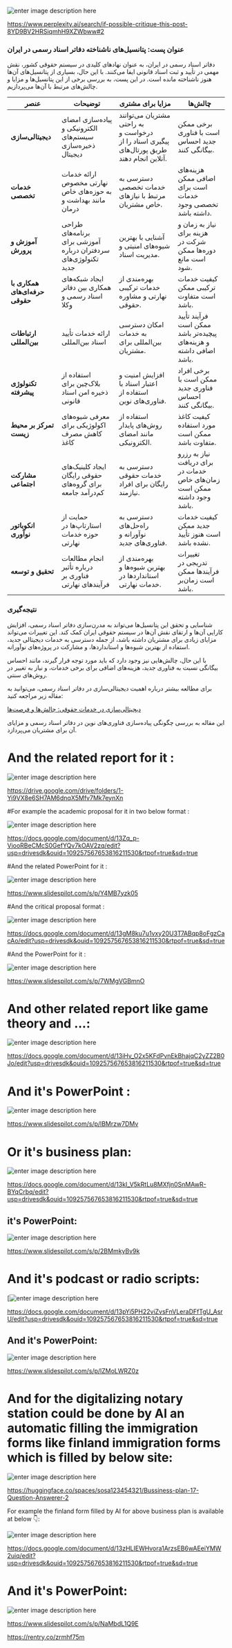 ![enter image description here](https://i.sstatic.net/E49BIoIZ.png)

https://www.perplexity.ai/search/if-possible-critique-this-post-8YD9BV2HRSiqmhH9XZWbww#2

### عنوان پست: پتانسیل‌های ناشناخته دفاتر اسناد رسمی در ایران

دفاتر اسناد رسمی در ایران، به عنوان نهادهای کلیدی در سیستم حقوقی کشور، نقش مهمی در تأیید و ثبت اسناد قانونی ایفا می‌کنند. با این حال، بسیاری از پتانسیل‌های آن‌ها هنوز ناشناخته مانده است. در این پست، به بررسی برخی از این پتانسیل‌ها و مزایا و چالش‌های مرتبط با آن‌ها می‌پردازیم.

| عنصر | توضیحات | مزایا برای مشتری | چالش‌ها |
|------|-----------|-------------------|----------|
| **دیجیتالی‌سازی** | پیاده‌سازی امضای الکترونیکی و سیستم‌های ذخیره‌سازی دیجیتال | مشتریان می‌توانند به راحتی درخواست و پیگیری اسناد را از طریق پورتال‌های آنلاین انجام دهند. | برخی ممکن است با فناوری جدید احساس بیگانگی کنند. |
| **خدمات تخصصی** | ارائه خدمات نهارتی مخصوص به حوزه‌های خاص مانند بهداشت و درمان | دسترسی به خدمات تخصصی مرتبط با نیازهای خاص مشتریان. | هزینه‌های اضافی ممکن است برای خدمات تخصصی وجود داشته باشد. |
| **آموزش و پرورش** | طراحی برنامه‌های آموزشی برای سردفتران درباره تکنولوژی‌های جدید | آشنایی با بهترین شیوه‌های امنیتی و مدیریت اسناد. | نیاز به زمان و هزینه برای شرکت در دوره‌ها ممکن است مانع شود. |
| **همکاری با حرفه‌ای‌های حقوقی** | ایجاد شبکه‌های همکاری بین دفاتر اسناد رسمی و وکلا | بهره‌مندی از خدمات ترکیبی نهارتی و مشاوره حقوقی. | کیفیت خدمات ترکیبی ممکن است متفاوت باشد. |
| **ارتباطات بین‌المللی** | ارائه خدمات تأیید اسناد بین‌المللی | امکان دسترسی به خدمات بین‌المللی برای مشتریان. | فرآیند تأیید ممکن است پیچیده‌تر باشد و هزینه‌های اضافی داشته باشد. |
| **تکنولوژی پیشرفته** | استفاده از بلاک‌چین برای ذخیره امن اسناد قانونی | افزایش امنیت و اعتبار اسناد با استفاده از فناوری‌های نوین. | برخی افراد ممکن است با فناوری جدید احساس بیگانگی کنند. |
| **تمرکز بر محیط زیست** | معرفی شیوه‌های اکولوژیکی برای کاهش مصرف کاغذ | استفاده از روش‌های پایدار مانند امضای الکترونیکی. | کیفیت کاغذ مورد استفاده ممکن است متفاوت باشد. |
| **مشارکت اجتماعی** | ایجاد کلینیک‌های حقوقی رایگان برای گروه‌های کم‌درآمد جامعه | دسترسی به خدمات حقوقی رایگان برای افراد نیازمند. | نیاز به رزرو برای دریافت خدمات در زمان‌های خاص ممکن است وجود داشته باشد. |
| **انکوباتور نوآوری** | حمایت از استارتاپ‌ها در حوزه خدمات نهارتی | دسترسی به راه‌حل‌های نوآورانه و فناوری‌های جدید. | کیفیت خدمات جدید ممکن است هنوز تأیید نشده باشد. |
| **تحقیق و توسعه** | انجام مطالعات درباره تأثیر فناوری بر فرآیندهای نهارتی | بهره‌مندی از بهترین شیوه‌ها و استانداردها در خدمات نهارتی. | تغییرات تدریجی در فرآیندها ممکن است زمان‌بر باشد. |

### نتیجه‌گیری

شناسایی و تحقق این پتانسیل‌ها می‌تواند به مدرن‌سازی دفاتر اسناد رسمی، افزایش کارایی آن‌ها و ارتقای نقش آن‌ها در سیستم حقوقی ایران کمک کند. این تغییرات می‌تواند مزایای زیادی برای مشتریان داشته باشد، از جمله دسترسی به خدمات دیجیتالی جدید، استفاده از بهترین شیوه‌ها و استانداردها، و مشارکت در پروژه‌های نوآورانه.

با این حال، چالش‌هایی نیز وجود دارد که باید مورد توجه قرار گیرند، مانند احساس بیگانگی نسبت به فناوری جدید، هزینه‌های اضافی برای برخی خدمات، و نیاز به تغییر در روش‌های سنتی.

برای مطالعه بیشتر درباره اهمیت دیجیتالی‌سازی در دفاتر اسناد رسمی، می‌توانید به مقاله زیر مراجعه کنید:

[دیجیتالی‌سازی در خدمات حقوقی: چالش‌ها و فرصت‌ها](https://www.examplelink.com) 

این مقاله به بررسی چگونگی پیاده‌سازی فناوری‌های نوین در دفاتر اسناد رسمی و مزایای آن برای مشتریان می‌پردازد.


# And the related report for it :

![enter image description here](https://i.sstatic.net/LRu2Mxod.jpg)

https://drive.google.com/drive/folders/1-Yi9VX8e6SH7AM6dnqX5Mfv7Mk7eynXn

#For example the academic proposal for it in two below format :

![enter image description here](https://i.sstatic.net/reail1kZ.jpg)

https://docs.google.com/document/d/13Zq_p-VjooRBeCMcS0GefYQv7kOAV2zq/edit?usp=drivesdk&ouid=109257567653816211530&rtpof=true&sd=true


#And the related PowerPoint for it :

![enter image description here](https://i.sstatic.net/7wf3cweK.jpg)

https://www.slidespilot.com/s/p/Y4MB7yzk05

#And the critical proposal format :

![enter image description here](https://i.sstatic.net/9g1Fq4KN.jpg)

https://docs.google.com/document/d/13gM8ku7u1vxy20U3T7ABqp8oFgzCacAo/edit?usp=drivesdk&ouid=109257567653816211530&rtpof=true&sd=true

#And the PowerPoint for it :

![enter image description here](https://i.sstatic.net/Z4Eau1Rm.jpg)

https://www.slidespilot.com/s/p/7WMgVGBmnO

# And other related report like game theory and ...:

![enter image description here](https://i.sstatic.net/19Ngn93L.jpg)

https://docs.google.com/document/d/13iHv_O2x5KFdPvnEkBhajqC2yZZ2B0Jo/edit?usp=drivesdk&ouid=109257567653816211530&rtpof=true&sd=true

# And it's PowerPoint :

![enter image description here](https://i.sstatic.net/nud3jv5P.jpg)

https://www.slidespilot.com/s/p/lBMrzw7DMv

 # Or it's business plan:

![enter image description here](https://i.sstatic.net/Z4WufpLm.jpg)

https://docs.google.com/document/d/13kI_V5kRtLu8MXfjn0SnMAwR-BYqCrbq/edit?usp=drivesdk&ouid=109257567653816211530&rtpof=true&sd=true

## it's PowerPoint:
![enter image description here](https://i.sstatic.net/QxboNBnZ.jpg)


https://www.slidespilot.com/s/p/2BMmkyBv9k

# And it's  podcast or radio scripts:

[![enter image description here](https://i.sstatic.net/XCPNhUcg.jpg)

https://docs.google.com/document/d/13pYi5PH22viZvsFnVLeraDFfTgU_AsrU/edit?usp=drivesdk&ouid=109257567653816211530&rtpof=true&sd=true


  ## And it's PowerPoint:

![enter image description here](https://i.sstatic.net/vTMk7Yto.jpg)

https://www.slidespilot.com/s/p/lZMoLWRZ0z


 

# And for the digitalizing notary station could be done by AI an automatic  filling the immigration forms like finland immigration forms which is filled by below site:


![enter image description here](https://i.sstatic.net/CbpcZ7ar.jpg)

https://huggingface.co/spaces/sosa123454321/Bussiness-plan-17-Question-Answerer-2

For example the finland form filled by AI for above business plan is available at below 👇:


![enter image description here](https://i.sstatic.net/oeOdrIA4.jpg)

 https://docs.google.com/document/d/13zHLIEWHvora1ArzsEB6wAEeiYMW2uiq/edit?usp=drivesdk&ouid=109257567653816211530&rtpof=true&sd=true

# And it's PowerPoint:

![enter image description here](https://i.sstatic.net/2fZj4bTM.jpg)

  https://www.slidespilot.com/s/p/NaMbdL1Q9E


https://rentry.co/zrmhf75m
